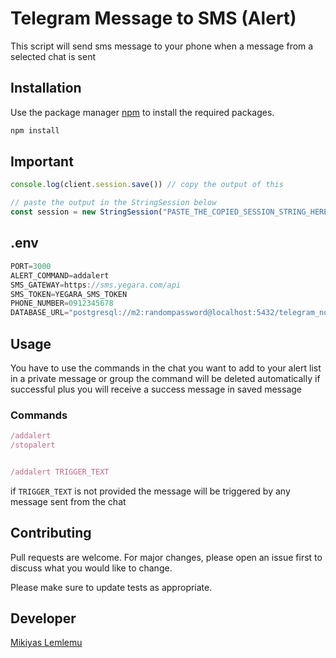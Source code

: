 # Telegram Message to SMS (Alert)

This script will send sms message to your phone when a message from a selected chat is sent


## Installation

Use the package manager [npm](https://www.npmjs.com/) to install the required packages.

```javascript
npm install
```

## Important

```javascript
console.log(client.session.save()) // copy the output of this

// paste the output in the StringSession below
const session = new StringSession("PASTE_THE_COPIED_SESSION_STRING_HERE");
```

## .env

```javascript
PORT=3000
ALERT_COMMAND=addalert
SMS_GATEWAY=https://sms.yegara.com/api
SMS_TOKEN=YEGARA_SMS_TOKEN
PHONE_NUMBER=0912345678
DATABASE_URL="postgresql://m2:randompassword@localhost:5432/telegram_notifier?schema=public"
```

## Usage
You have to use the commands in the chat you want to add to your alert list in a private message or group the command will be deleted automatically if successful plus you will receive a success message in saved message
### Commands
```javascript
/addalert
/stopalert


/addalert TRIGGER_TEXT
```
if `TRIGGER_TEXT` is not provided the message will be triggered by any message sent from the chat

## Contributing

Pull requests are welcome. For major changes, please open an issue first
to discuss what you would like to change.

Please make sure to update tests as appropriate.

## Developer

[Mikiyas Lemlemu](https://t.me/m_miko/)